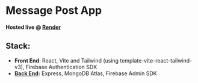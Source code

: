 # Message Post App

**Hosted live @ [Render](https://auth-client-ol1w.onrender.com/)**

## Stack:

- **Front End**: React, Vite and Tailwind (using template-vite-react-tailwind-v3), Firebase Authentication SDK
- **[Back End](https://github.com/snowyblue/Messaging-Auth-Backend):** Express, MongoDB Atlas, Firebase Admin SDK
